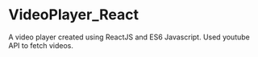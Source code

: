 # VideoPlayer_React
A video player created using ReactJS and ES6 Javascript.
Used youtube API to fetch videos.

